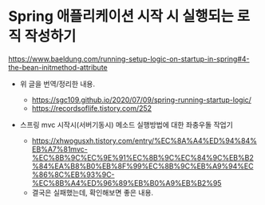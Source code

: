 


# Spring 애플리케이션 시작 시 실행되는 로직 작성하기
https://www.baeldung.com/running-setup-logic-on-startup-in-spring#4-the-bean-initmethod-attribute

* 위 글을 번역/정리한 내용.
  + https://sgc109.github.io/2020/07/09/spring-running-startup-logic/
  + https://recordsoflife.tistory.com/252


* 스프링 mvc 시작시(서버기동시) 메소드 실행방법에 대한 좌충우돌 작업기
  + https://xhwogusxh.tistory.com/entry/%EC%8A%A4%ED%94%84%EB%A7%81mvc-%EC%8B%9C%EC%9E%91%EC%8B%9C%EC%84%9C%EB%B2%84%EA%B8%B0%EB%8F%99%EC%8B%9C%EB%A9%94%EC%86%8C%EB%93%9C-%EC%8B%A4%ED%96%89%EB%B0%A9%EB%B2%95
  + 결국은 실패했는데, 확인해보면 좋은 내용.




